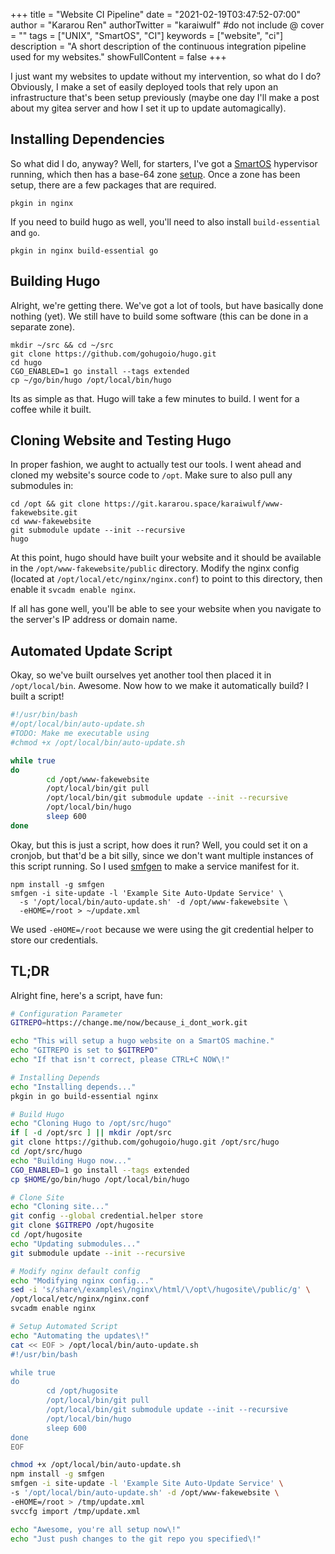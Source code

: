 +++
title = "Website CI Pipeline"
date = "2021-02-19T03:47:52-07:00"
author = "Kararou Ren"
authorTwitter = "karaiwulf" #do not include @
cover = ""
tags = ["UNIX", "SmartOS", "CI"]
keywords = ["website", "ci"]
description = "A short description of the continuous integration pipeline used for my websites."
showFullContent = false
+++

I just want my websites to update without my intervention, so what do I do?
Obviously, I make a set of easily deployed tools that rely upon an
infrastructure that's been setup previously (maybe one day I'll make a post
about my gitea server and how I set it up to update automagically).

## Installing Dependencies

So what did I do, anyway?  Well, for starters, I've got a
[SmartOS](https://wiki.smartos.org) hypervisor running, which then has a
base-64 zone [setup](https://wiki.smartos.org/how-to-create-a-zone/).  Once a
zone has been setup, there are a few packages that are required.

    pkgin in nginx

If you need to build hugo as well, you'll need to also install
`build-essential` and `go`.

    pkgin in nginx build-essential go

## Building Hugo

Alright, we're getting there.  We've got a lot of tools, but have basically
done nothing (yet).  We still have to build some software (this can be done in
a separate zone).

    mkdir ~/src && cd ~/src
    git clone https://github.com/gohugoio/hugo.git
    cd hugo
    CGO_ENABLED=1 go install --tags extended
    cp ~/go/bin/hugo /opt/local/bin/hugo

Its as simple as that.  Hugo will take a few minutes to build.  I went for a
coffee while it built.

## Cloning Website and Testing Hugo

In proper fashion, we aught to actually test our tools.  I went ahead and
cloned my website's source code to `/opt`.  Make sure to also pull any
submodules in:

    cd /opt && git clone https://git.kararou.space/karaiwulf/www-fakewebsite.git
    cd www-fakewebsite
    git submodule update --init --recursive
    hugo

At this point, hugo should have built your website and it should be available
in the `/opt/www-fakewebsite/public` directory.  Modify the nginx config
(located at `/opt/local/etc/nginx/nginx.conf`) to point to this directory, then
enable it `svcadm enable nginx`.

If all has gone well, you'll be able to see your website when you navigate to
the server's IP address or domain name.

## Automated Update Script

Okay, so we've built ourselves yet another tool then placed it in
`/opt/local/bin`.  Awesome.  Now how to we make it automatically build?  I
built a script!

```bash
#!/usr/bin/bash
#/opt/local/bin/auto-update.sh
#TODO: Make me executable using 
#chmod +x /opt/local/bin/auto-update.sh

while true
do
        cd /opt/www-fakewebsite
        /opt/local/bin/git pull
        /opt/local/bin/git submodule update --init --recursive
        /opt/local/bin/hugo
        sleep 600
done
```

Okay, but this is just a script, how does it run?  Well, you could set it on a
cronjob, but that'd be a bit silly, since we don't want multiple instances of
this script running.  So I used [smfgen](https://github.com/joyent/smfgen) to
make a service manifest for it.

    npm install -g smfgen
    smfgen -i site-update -l 'Example Site Auto-Update Service' \
      -s '/opt/local/bin/auto-update.sh' -d /opt/www-fakewebsite \
      -eHOME=/root > ~/update.xml
      
We used `-eHOME=/root` because we were using the git credential helper to store
our credentials.

## TL;DR

Alright fine, here's a script, have fun:

```bash
# Configuration Parameter
GITREPO=https://change.me/now/because_i_dont_work.git

echo "This will setup a hugo website on a SmartOS machine."
echo "GITREPO is set to $GITREPO"
echo "If that isn't correct, please CTRL+C NOW\!"

# Installing Depends
echo "Installing depends..."
pkgin in go build-essential nginx

# Build Hugo
echo "Cloning Hugo to /opt/src/hugo"
if [ -d /opt/src ] || mkdir /opt/src
git clone https://github.com/gohugoio/hugo.git /opt/src/hugo
cd /opt/src/hugo
echo "Building Hugo now..."
CGO_ENABLED=1 go install --tags extended
cp $HOME/go/bin/hugo /opt/local/bin/hugo

# Clone Site
echo "Cloning site..."
git config --global credential.helper store
git clone $GITREPO /opt/hugosite
cd /opt/hugosite
echo "Updating submodules..."
git submodule update --init --recursive

# Modify nginx default config
echo "Modifying nginx config..."
sed -i 's/share\/examples\/nginx\/html/\/opt\/hugosite\/public/g' \
/opt/local/etc/nginx/nginx.conf
svcadm enable nginx

# Setup Automated Script
echo "Automating the updates\!"
cat << EOF > /opt/local/bin/auto-update.sh
#!/usr/bin/bash

while true
do
        cd /opt/hugosite
        /opt/local/bin/git pull
        /opt/local/bin/git submodule update --init --recursive
        /opt/local/bin/hugo
        sleep 600
done
EOF

chmod +x /opt/local/bin/auto-update.sh
npm install -g smfgen
smfgen -i site-update -l 'Example Site Auto-Update Service' \
-s '/opt/local/bin/auto-update.sh' -d /opt/www-fakewebsite \
-eHOME=/root > /tmp/update.xml
svccfg import /tmp/update.xml

echo "Awesome, you're all setup now\!"
echo "Just push changes to the git repo you specified\!"
```

